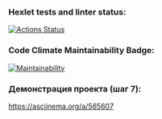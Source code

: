 ### Hexlet tests and linter status:
[![Actions Status](https://github.com/Smelodeya/java-project-61/workflows/hexlet-check/badge.svg)](https://github.com/Smelodeya/java-project-61/actions)
### Code Climate Maintainability Badge:
[![Maintainability](https://api.codeclimate.com/v1/badges/8a82a2dcb617cfd1b173/maintainability)](https://codeclimate.com/github/Smelodeya/java-project-61/maintainability)
### Демонстрация проекта (шаг 7):
https://asciinema.org/a/565607
